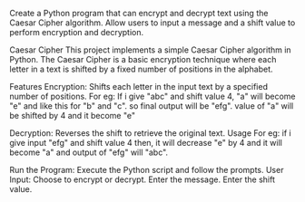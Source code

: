 Create a Python program that can encrypt and decrypt text using the Caesar Cipher algorithm. Allow users to input a message and a shift value to perform encryption and decryption.

Caesar Cipher
This project implements a simple Caesar Cipher algorithm in Python. The Caesar Cipher is a basic encryption technique where each letter in a text is shifted by a fixed number of positions in the alphabet.

Features
Encryption: Shifts each letter in the input text by a specified number of positions.
For eg: If i give "abc" and shift value 4, "a" will become "e" and like this for "b" 
and "c". so final output will be "efg".
value of "a" will be shifted by 4 and it become "e"

Decryption: Reverses the shift to retrieve the original text.
Usage
For eg: if i give input "efg" and shift value 4 then,
it will decrease "e" by 4 and it will become "a" and output of "efg" will "abc".

Run the Program: Execute the Python script and follow the prompts.
User Input:
Choose to encrypt or decrypt.
Enter the message.
Enter the shift value.
